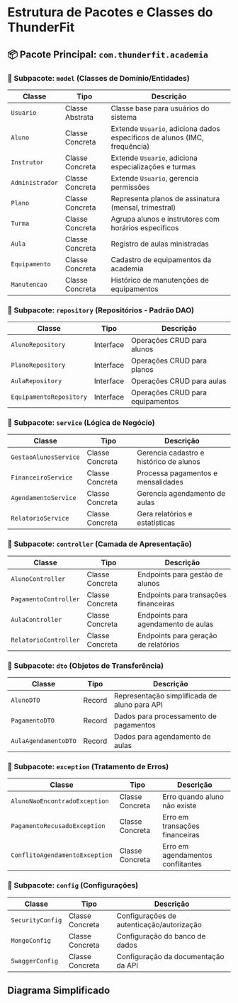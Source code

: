 # Estrutura de Pacotes e Classes do ThunderFit

## 📦 Pacote Principal: `com.thunderfit.academia`

### 📁 Subpacote: `model` (Classes de Domínio/Entidades)
| Classe | Tipo | Descrição |
|--------|------|-----------|
| `Usuario` | Classe Abstrata | Classe base para usuários do sistema |
| `Aluno` | Classe Concreta | Extende `Usuario`, adiciona dados específicos de alunos (IMC, frequência) |
| `Instrutor` | Classe Concreta | Extende `Usuario`, adiciona especializações e turmas |
| `Administrador` | Classe Concreta | Extende `Usuario`, gerencia permissões |
| `Plano` | Classe Concreta | Representa planos de assinatura (mensal, trimestral) |
| `Turma` | Classe Concreta | Agrupa alunos e instrutores com horários específicos |
| `Aula` | Classe Concreta | Registro de aulas ministradas |
| `Equipamento` | Classe Concreta | Cadastro de equipamentos da academia |
| `Manutencao` | Classe Concreta | Histórico de manutenções de equipamentos |

### 📁 Subpacote: `repository` (Repositórios - Padrão DAO)
| Classe | Tipo | Descrição |
|--------|------|-----------|
| `AlunoRepository` | Interface | Operações CRUD para alunos |
| `PlanoRepository` | Interface | Operações CRUD para planos |
| `AulaRepository` | Interface | Operações CRUD para aulas |
| `EquipamentoRepository` | Interface | Operações CRUD para equipamentos |

### 📁 Subpacote: `service` (Lógica de Negócio)
| Classe | Tipo | Descrição |
|--------|------|-----------|
| `GestaoAlunosService` | Classe Concreta | Gerencia cadastro e histórico de alunos |
| `FinanceiroService` | Classe Concreta | Processa pagamentos e mensalidades |
| `AgendamentoService` | Classe Concreta | Gerencia agendamento de aulas |
| `RelatorioService` | Classe Concreta | Gera relatórios e estatísticas |

### 📁 Subpacote: `controller` (Camada de Apresentação)
| Classe | Tipo | Descrição |
|--------|------|-----------|
| `AlunoController` | Classe Concreta | Endpoints para gestão de alunos |
| `PagamentoController` | Classe Concreta | Endpoints para transações financeiras |
| `AulaController` | Classe Concreta | Endpoints para agendamento de aulas |
| `RelatorioController` | Classe Concreta | Endpoints para geração de relatórios |

### 📁 Subpacote: `dto` (Objetos de Transferência)
| Classe | Tipo | Descrição |
|--------|------|-----------|
| `AlunoDTO` | Record | Representação simplificada de aluno para API |
| `PagamentoDTO` | Record | Dados para processamento de pagamentos |
| `AulaAgendamentoDTO` | Record | Dados para agendamento de aulas |

### 📁 Subpacote: `exception` (Tratamento de Erros)
| Classe | Tipo | Descrição |
|--------|------|-----------|
| `AlunoNaoEncontradoException` | Classe Concreta | Erro quando aluno não existe |
| `PagamentoRecusadoException` | Classe Concreta | Erro em transações financeiras |
| `ConflitoAgendamentoException` | Classe Concreta | Erro em agendamentos conflitantes |

### 📁 Subpacote: `config` (Configurações)
| Classe | Tipo | Descrição |
|--------|------|-----------|
| `SecurityConfig` | Classe Concreta | Configurações de autenticação/autorização |
| `MongoConfig` | Classe Concreta | Configuração do banco de dados |
| `SwaggerConfig` | Classe Concreta | Configuração da documentação da API |

## Diagrama Simplificado

